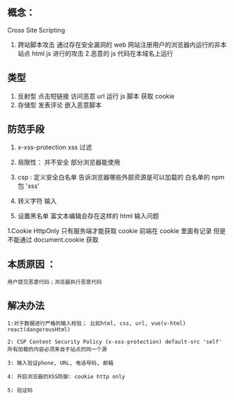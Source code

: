 ## 概念：

Cross Site Scripting

1. 跨站脚本攻击 通过存在安全漏洞的 web 网站注册用户的浏览器内运行的非本站点 html js 进行的攻击 2.恶意的 js 代码在本域名上运行

## 类型

1. 反射型 点击短链接 访问恶意 url 运行 js 脚本 获取 cookie
2. 存储型 发表评论 嵌入恶意脚本

## 防范手段

1. x-xss-protection xss 过滤

1. 局限性： 并不安全 部分浏览器能使用

1. csp : 定义安全白名单 告诉浏览器哪些外部资源是可以加载的 白名单的 npm 包 'xss'

1. 转义字符 输入

1. 设置黑名单 富文本编辑会存在这样的 html 输入问题

1.Cookie HttpOnly 只有服务端才能获取 cookie 前端在 cookie 里面有记录 但是不能通过 document.cookie 获取

## 本质原因 ：

`用户提交恶意代码；浏览器执行恶意代码`

## 解决办法

`1:对于数据进行严格的输入校验； 比如html, css, url, vue(v-html) react(dangerousHtml)`

`2: CSP Content Security Policy (x-xss-protection) default-src 'self' 所有加载的内容必须来自于站点的同一个源 `

`3: 输入验证phone, URL, 电话号码, 邮箱`

`4: 开启浏览器的XSS防御: cookie http only`

`5: 验证码`
